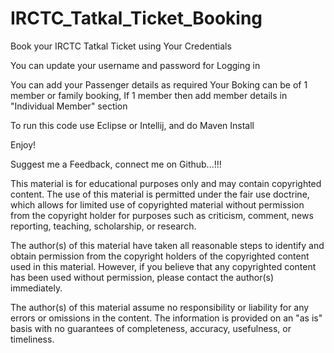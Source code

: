 # IRCTC_Tatkal_Ticket_Booking
Book your IRCTC Tatkal Ticket using Your Credentials

You can update your username and password for Logging in

You can add your Passenger details as required
Your Boking can be of 1 member or family booking, If 1 member then add member details in "Individual Member" section


To run this code use Eclipse or Intellij, and do Maven Install

Enjoy!



Suggest me a Feedback, connect me on Github...!!!











This material is for educational purposes only and may contain copyrighted content. The use of this material is permitted under the fair use doctrine, which allows for limited use of copyrighted material without permission from the copyright holder for purposes such as criticism, comment, news reporting, teaching, scholarship, or research.

The author(s) of this material have taken all reasonable steps to identify and obtain permission from the copyright holders of the copyrighted content used in this material. However, if you believe that any copyrighted content has been used without permission, please contact the author(s) immediately.

The author(s) of this material assume no responsibility or liability for any errors or omissions in the content. The information is provided on an "as is" basis with no guarantees of completeness, accuracy, usefulness, or timeliness.
